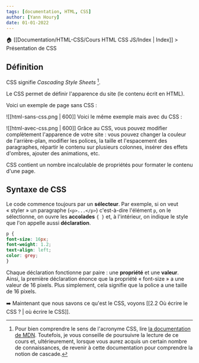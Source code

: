 ```yaml
---
tags: [documentation, HTML, CSS]
author: [Yann Houry]
date: 01-01-2022
---
```


🏠 [[Documentation/HTML-CSS/Cours HTML CSS JS/Index | Index]] > Présentation de CSS

## Définition
CSS signifie *Cascading Style Sheets* [^1].

Le CSS permet de définir l'apparence du site (le contenu écrit en HTML).

Voici un exemple de page sans CSS :

![[html-sans-css.png | 600]]
Voici le même exemple mais avec du CSS :

![[html-avec-css.png | 600]]
Grâce au CSS, vous pouvez modifier complètement l'apparence de votre site : vous pouvez changer la couleur de l'arrière-plan, modifier les polices, la taille et l'espacement des paragraphes, répartir le contenu sur plusieurs colonnes, insérer des effets d'ombres, ajouter des animations, etc. 

CSS contient un nombre incalculable de propriétés pour formater le contenu d'une page.

## Syntaxe de CSS
Le code commence toujours par un **sélecteur**. Par exemple, si on veut « styler » un paragraphe (`<p>...</p>`) c'est-à-dire l'élément  `p`, on le sélectionne, on ouvre les **accolades** `{ }` et, à l'intérieur, on indique le style que l'on appelle aussi **déclaration**.

```CSS
p {
font-size: 16px;
font-weight: 1.2;
text-align: left;
color: grey;
}
```

Chaque déclaration fonctionne par paire : une **propriété** et une **valeur**. Ainsi, la première déclaration énonce que la propriété « font-size » a une valeur de 16 pixels. Plus simplement, cela signifie que la police a une taille de 16 pixels.

➡️ Maintenant que nous savons ce qu'est le CSS, voyons [[2.2 Où écrire le CSS ? | où écrire le CSS]].

[^1]: Pour bien comprendre le sens de l'acronyme CSS, lire [la documentation de MDN](https://developer.mozilla.org/fr/docs/Learn/CSS/Building_blocks/Cascade_and_inheritance). Toutefois, je vous conseille de poursuivre la lecture de ce cours et, ultérieurement, lorsque vous aurez acquis un certain nombre de connaissances, de revenir à cette documentation pour comprendre la notion de cascade.